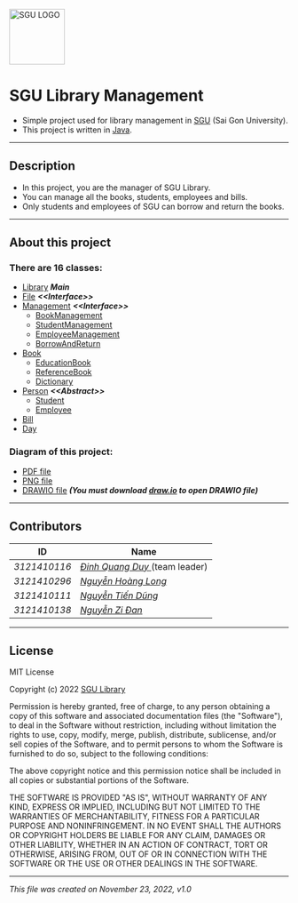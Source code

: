 [<img alt="SGU LOGO" src="http://is.am/58sw" title="Trường Đại học Sài Gòn" width="100px"/>](https://www.facebook.com/TruongDaihocSaiGon.SGU)

# SGU Library Management
* Simple project used for library management in [SGU](https://www.facebook.com/TruongDaihocSaiGon.SGU) (Sai Gon University).
* This project is written in [Java](https://www.java.com).

___

## Description
* In this project, you are the manager of SGU Library.
* You can manage all the books, students, employees and bills.
* Only students and employees of SGU can borrow and return the books.

___

## About this project

### There are 16 classes:
* [Library](src/com/library/main/Library.java) ***Main***
* [File](src/com/library/management/File.java) ***\<\<Interface\>\>***
* [Management](src/com/library/management/Management.java) ***\<\<Interface\>\>***
  * [BookManagement](src/com/library/management/BookManagement.java)
  * [StudentManagement](src/com/library/management/StudentManagement.java)
  * [EmployeeManagement](src/com/library/management/EmployeeManagement.java)
  * [BorrowAndReturn](src/com/library/management/BorrowAndReturn.java)
* [Book](src/com/library/component/Book.java)
  * [EducationBook](src/com/library/component/EducationBook.java)
  * [ReferenceBook](src/com/library/component/ReferenceBook.java)
  * [Dictionary](src/com/library/component/Dictionary.java)
* [Person](src/com/library/component/Person.java) ***\<\<Abstract\>\>***
  * [Student](src/com/library/component/Student.java)
  * [Employee](src/com/library/component/Employee.java)
* [Bill](src/com/library/component/Bill.java)
* [Day](src/com/library/util/Day.java)

### Diagram of this project:
* [PDF file](diagram/Library_diagram.pdf)
* [PNG file](diagram/Library_diagram.png)
* [DRAWIO file](diagram/Library_diagram.drawio) ***(You must download [draw.io](https://github.com/jgraph/drawio-desktop/releases) to open DRAWIO file)***

___

## Contributors

| **ID**       | **Name**                                                           |
|--------------|--------------------------------------------------------------------|
| _3121410116_ | _[Đinh Quang Duy   ](https://github.com/quangduy201)_(team leader) |
| _3121410296_ | _[Nguyễn Hoàng Long](https://github.com/LongBOTT)_                 |
| _3121410111_ | _[Nguyễn Tiến Dũng ](https://github.com/Dungweb)_                  |
| _3121410138_ | _[Nguyễn Zi Đan    ](https://github.com/zidan63)_                  |

___

## License
MIT License

Copyright (c) 2022 [SGU Library](https://github.com/quangduy201/Library)

Permission is hereby granted, free of charge, to any person obtaining a copy
of this software and associated documentation files (the "Software"), to deal
in the Software without restriction, including without limitation the rights
to use, copy, modify, merge, publish, distribute, sublicense, and/or sell
copies of the Software, and to permit persons to whom the Software is
furnished to do so, subject to the following conditions:

The above copyright notice and this permission notice shall be included in all
copies or substantial portions of the Software.

THE SOFTWARE IS PROVIDED "AS IS", WITHOUT WARRANTY OF ANY KIND, EXPRESS OR
IMPLIED, INCLUDING BUT NOT LIMITED TO THE WARRANTIES OF MERCHANTABILITY,
FITNESS FOR A PARTICULAR PURPOSE AND NONINFRINGEMENT. IN NO EVENT SHALL THE
AUTHORS OR COPYRIGHT HOLDERS BE LIABLE FOR ANY CLAIM, DAMAGES OR OTHER
LIABILITY, WHETHER IN AN ACTION OF CONTRACT, TORT OR OTHERWISE, ARISING FROM,
OUT OF OR IN CONNECTION WITH THE SOFTWARE OR THE USE OR OTHER DEALINGS IN THE
SOFTWARE.

___

_This file was created on November 23, 2022, v1.0_
